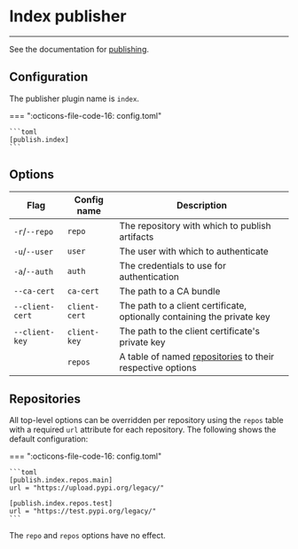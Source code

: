 # Index publisher

-----

See the documentation for [publishing](../../publish.md).

## Configuration

The publisher plugin name is `index`.

=== ":octicons-file-code-16: config.toml"

    ```toml
    [publish.index]
    ```

## Options

| Flag | Config name | Description |
| --- | --- | --- |
| `-r`/`--repo` | `repo` | The repository with which to publish artifacts |
| `-u`/`--user` | `user` | The user with which to authenticate |
| `-a`/`--auth` | `auth` | The credentials to use for authentication |
| `--ca-cert` | `ca-cert` | The path to a CA bundle |
| `--client-cert` | `client-cert` | The path to a client certificate, optionally containing the private key |
| `--client-key` | `client-key` | The path to the client certificate's private key |
| | `repos` | A table of named [repositories](#repositories) to their respective options |

## Repositories

All top-level options can be overridden per repository using the `repos` table with a required `url` attribute for each repository. The following shows the default configuration:

=== ":octicons-file-code-16: config.toml"

    ```toml
    [publish.index.repos.main]
    url = "https://upload.pypi.org/legacy/"

    [publish.index.repos.test]
    url = "https://test.pypi.org/legacy/"
    ```

The `repo` and `repos` options have no effect.
